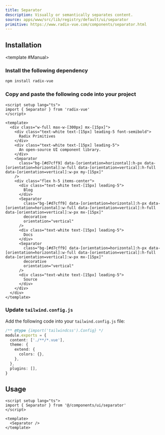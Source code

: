 ```yaml
---
title: Separator
description: Visually or semantically separates content.
source: apps/www/src/lib/registry/default/ui/separator 
primitive: https://www.radix-vue.com/components/separator.html
---
```


<ComponentPreview name="SeparatorDemo" /> 


## Installation

<TabPreview name="CLI">
<template #CLI>

```bash
npx shadcn-vue@latest add separator
```
</template>

<template #Manual>

<Steps>

### Install the following dependency

```bash
npm install radix-vue
```

### Copy and paste the following code into your project

```vue
<script setup lang="ts">
import { Separator } from 'radix-vue'
</script>

<template>
  <div class="w-full max-w-[300px] mx-[15px]">
    <div class="text-white text-[15px] leading-5 font-semibold">
      Radix Primitives
    </div>
    <div class="text-white text-[15px] leading-5">
      An open-source UI component library.
    </div>
    <Separator
      class="bg-[#d7cff9] data-[orientation=horizontal]:h-px data-[orientation=horizontal]:w-full data-[orientation=vertical]:h-full data-[orientation=vertical]:w-px my-[15px]"
    />
    <div class="flex h-5 items-center">
      <div class="text-white text-[15px] leading-5">
        Blog
      </div>
      <Separator
        class="bg-[#d7cff9] data-[orientation=horizontal]:h-px data-[orientation=horizontal]:w-full data-[orientation=vertical]:h-full data-[orientation=vertical]:w-px mx-[15px]"
        decorative
        orientation="vertical"
      />
      <div class="text-white text-[15px] leading-5">
        Docs
      </div>
      <Separator
        class="bg-[#d7cff9] data-[orientation=horizontal]:h-px data-[orientation=horizontal]:w-full data-[orientation=vertical]:h-full data-[orientation=vertical]:w-px mx-[15px]"
        decorative
        orientation="vertical"
      />
      <div class="text-white text-[15px] leading-5">
        Source
      </div>
    </div>
  </div>
</template>
```

### Update `tailwind.config.js`

Add the following code into your `tailwind.config.js` file:

```ts
/** @type {import('tailwindcss').Config} */
module.exports = {
  content: ['./**/*.vue'],
  theme: {
    extend: {
      colors: {},
    },
  },
  plugins: [],
}
```

</Steps>

</template>
</TabPreview>

## Usage

```vue
<script setup lang="ts">
import { Separator } from '@/components/ui/separator'
</script>

<template>
  <Separator />
</template>
```